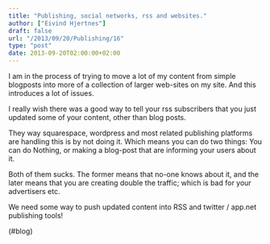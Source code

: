 ```yaml
---
title: "Publishing, social networks, rss and websites."
author: ["Eivind Hjertnes"]
draft: false
url: "/2013/09/20/Publishing/16"
type: "post"
date: 2013-09-20T02:00:00+02:00
---
```


I am in the process of trying to move a lot of my content from simple
blogposts into more of a collection of larger web-sites on my site. And
this introduces a lot of issues.

I really wish there was a good way to tell your rss subscribers that you
just updated some of your content, other than blog posts.

They way squarespace, wordpress and most related publishing platforms
are handling this is by not doing it. Which means you can do two things:
You can do Nothing, or making a blog-post that are informing your users
about it.

Both of them sucks. The former means that no-one knows about it, and the
later means that you are creating double the traffic; which is bad for
your advertisers etc.

We need some way to push updated content into RSS and twitter / app.net
publishing tools!

(#blog)
